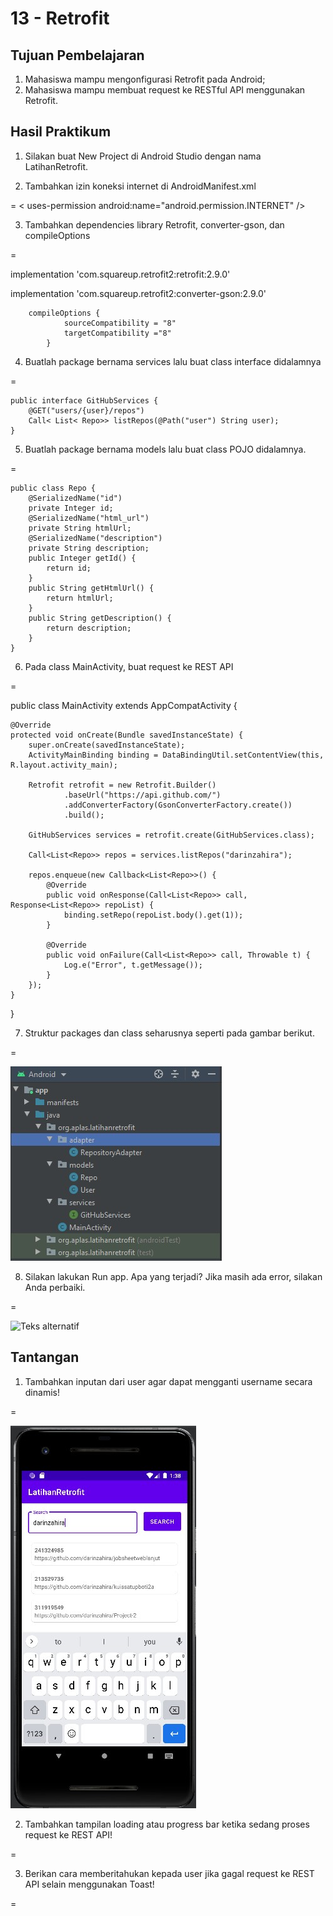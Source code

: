 # 13 - Retrofit

## Tujuan Pembelajaran

1. Mahasiswa mampu mengonfigurasi Retrofit pada Android;
2. Mahasiswa mampu membuat request ke RESTful API menggunakan Retrofit.

## Hasil Praktikum

1. Silakan buat New Project di Android Studio dengan nama LatihanRetrofit.

2. Tambahkan izin koneksi internet di AndroidManifest.xml

=
< uses-permission android:name="android.permission.INTERNET" />

3. Tambahkan dependencies library Retrofit, converter-gson, dan compileOptions

=

implementation 'com.squareup.retrofit2:retrofit:2.9.0'

implementation 'com.squareup.retrofit2:converter-gson:2.9.0'

        compileOptions {
                sourceCompatibility = "8"
                targetCompatibility ="8"
            }

4. Buatlah package bernama services lalu buat class interface didalamnya

=

    public interface GitHubServices {
        @GET("users/{user}/repos")
        Call< List< Repo>> listRepos(@Path("user") String user);
    }

5. Buatlah package bernama models lalu buat class POJO didalamnya.

=

    public class Repo {
        @SerializedName("id")
        private Integer id;
        @SerializedName("html_url")
        private String htmlUrl;
        @SerializedName("description")
        private String description;
        public Integer getId() {
            return id;
        }
        public String getHtmlUrl() {
            return htmlUrl;
        }
        public String getDescription() {
            return description;
        }
    }

6. Pada class MainActivity, buat request ke REST API

=

public class MainActivity extends AppCompatActivity {

    @Override
    protected void onCreate(Bundle savedInstanceState) {
        super.onCreate(savedInstanceState);
        ActivityMainBinding binding = DataBindingUtil.setContentView(this, R.layout.activity_main);

        Retrofit retrofit = new Retrofit.Builder()
                .baseUrl("https://api.github.com/")
                .addConverterFactory(GsonConverterFactory.create())
                .build();

        GitHubServices services = retrofit.create(GitHubServices.class);

        Call<List<Repo>> repos = services.listRepos("darinzahira");

        repos.enqueue(new Callback<List<Repo>>() {
            @Override
            public void onResponse(Call<List<Repo>> call, Response<List<Repo>> repoList) {
                binding.setRepo(repoList.body().get(1));
            }

            @Override
            public void onFailure(Call<List<Repo>> call, Throwable t) {
                Log.e("Error", t.getMessage());
            }
        });
    }
}

7. Struktur packages dan class seharusnya seperti pada gambar berikut.

=

![Teks alternatif](img/img1.jpg)

8. Silakan lakukan Run app. Apa yang terjadi? Jika masih ada error, silakan Anda
perbaiki.

=

![Teks alternatif](img/img2.jpg)

## Tantangan

1. Tambahkan inputan dari user agar dapat mengganti username secara dinamis!

=

![Teks alternatif](img/img3.jpg)

2. Tambahkan tampilan loading atau progress bar ketika sedang proses request ke REST API!

=

3. Berikan cara memberitahukan kepada user jika gagal request ke REST API selain menggunakan Toast!

=

